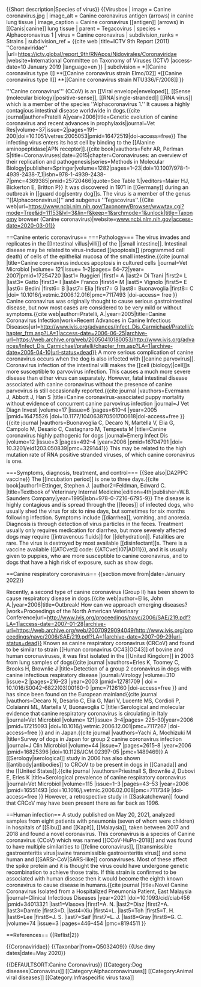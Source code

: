 {{Short description|Species of virus}}
{{Virusbox
| image = Canine coronavirus.jpg
| image_alt = Canine coronavirus antigen (arrows) in canine lung tissue
| image_caption = Canine coronavirus [[antigen]] (arrows) in [[Canis|canine]] lung tissue
| parent = Tegacovirus
| species = Alphacoronavirus 1
| virus = Canine coronavirus
| subdivision_ranks = Strains
| subdivision_ref = <ref>{{cite web |title=ICTV 9th Report (2011) ''Coronaviridae'' |url=https://ictv.global/report_9th/RNApos/Nidovirales/Coronaviridae |website=International Committee on Taxonomy of Viruses (ICTV) |access-date=10 January 2019 |language=en }}</ref>
| subdivision =
*[[Canine coronavirus type I]]
**[[Canine coronavirus strain Elmo/02]]
*[[Canine coronavirus type II]]
**[[Canine coronavirus strain NTU336/F/2008]]
}}

'''Canine coronavirus''' (CCoV) is an [[Viral envelope|enveloped]], [[Sense (molecular biology)|positive-sense]], [[RNA|single-stranded]] [[RNA virus]]  which is a member of the species ''Alphacoronavirus 1.'' It causes a highly contagious intestinal disease worldwide in dogs.<ref name="vetres">{{cite journal|author=Pratelli A|year=2006|title=Genetic evolution of canine coronavirus and recent advances in prophylaxis|journal=Vet Res|volume=37|issue=2|pages=191–200|doi=10.1051/vetres:2005053|pmid=16472519|doi-access=free}}</ref> The infecting virus enters its host cell by binding to the [[Alanine aminopeptidase|APN receptor]].<ref>{{cite book|vauthors=Fehr AR, Perlman S|title=Coronaviruses|date=2015|chapter=Coronaviruses: an overview of their replication and pathogenesis|series=Methods in Molecular Biology|publisher=Springer|volume=1282|pages=1–23|doi=10.1007/978-1-4939-2438-7_1|isbn=978-1-4939-2438-7|pmc=4369385|pmid=25720466|quote=See Table 1.|veditors=Maier HJ, Bickerton E, Britton P}}</ref> It was discovered in 1971 in [[Germany]] during an outbreak in [[guard dog|sentry dog]]s.<ref name="vetres" /> The virus is a member of the genus ''[[Alphacoronavirus]]'' and subgenus ''Tegacovirus''.<ref>{{Cite web|url=https://www.ncbi.nlm.nih.gov/Taxonomy/Browser/wwwtax.cgi?mode=Tree&id=11153&lvl=3&lin=f&keep=1&srchmode=1&unlock|title=Taxonomy browser (Canine coronavirus)|website=www.ncbi.nlm.nih.gov|access-date=2020-03-01}}</ref>

==Canine enteric coronavirus==
===Pathology===
The virus invades and replicates in the [[Intestinal villus|villi]] of the [[small intestine]].  Intestinal disease may be related to virus-induced [[apoptosis]] (programmed cell death) of cells of the epithelial mucosa of the small intestine.<ref>{{cite journal |title=Canine coronavirus induces apoptosis in cultured cells |journal=Vet Microbiol |volume= 121|issue= 1–2|pages= 64–72|year= 2007|pmid=17254720 |last1= Ruggieri |first1= A |last2= Di Trani |first2= L |last3= Gatto |first3= I |last4= Franco |first4= M |last5= Vignolo |first5= E |last6= Bedini |first6= B |last7= Elia |first7= G |last8= Buonavoglia |first8= C |doi= 10.1016/j.vetmic.2006.12.016|pmc=7117493 |doi-access= free }}</ref>  Canine coronavirus was originally thought to cause serious gastrointestinal disease, but now most cases are considered to be very mild or without symptoms.<ref name=Carmichael>{{cite web|author=Pratelli, A.|year=2005|title=Canine Coronavirus Infection|work=Recent Advances in Canine Infectious Diseases|url=http://www.ivis.org/advances/Infect_Dis_Carmichael/Pratelli/chapter_frm.asp?LA=1|access-date=2006-06-25|archive-url=https://web.archive.org/web/20050410180053/http://www.ivis.org/advances/Infect_Dis_Carmichael/pratelli/chapter_frm.asp?LA=1|archive-date=2005-04-10|url-status=dead}}</ref>  A more serious complication of canine coronavirus occurs when the dog is also infected with [[canine parvovirus]].  Coronavirus infection of the intestinal villi makes the [[cell (biology)|cell]]s more susceptible to parvovirus infection.  This causes a much more severe disease than either virus can separately.<ref name=Ettinger_1995/>  However, fatal intestinal disease associated with canine coronavirus without the presence of canine parvovirus is still occasionally reported.<ref>{{cite journal |vauthors=Evermann J, Abbott J, Han S |title=Canine coronavirus-associated puppy mortality without evidence of concurrent canine parvovirus infection |journal=J Vet Diagn Invest |volume=17 |issue=6 |pages=610–4 |year=2005 |pmid=16475526 |doi=10.1177/104063870501700618|doi-access=free }}</ref><ref>{{cite journal |vauthors=Buonavoglia C, Decaro N, Martella V, Elia G, Campolo M, Desario C, Castagnaro M, Tempesta M |title=Canine coronavirus highly pathogenic for dogs |journal=Emerg Infect Dis |volume=12 |issue=3 |pages=492–4 |year=2006 |pmid=16704791 |doi= 10.3201/eid1203.050839|pmc=3291441}}</ref>  This may be related to the high mutation rate of RNA positive stranded viruses, of which canine coronavirus is one.<ref name=vetres/>

===Symptoms, diagnosis, treatment, and control===
{{See also|DA2PPC vaccine}}
The [[incubation period]] is one to three days.<ref name=Ettinger_1995>{{cite book|author1=Ettinger, Stephen J. |author2=Feldman, Edward C. |title=Textbook of Veterinary Internal Medicine|edition=4th|publisher=W.B. Saunders Company|year=1995|isbn=978-0-7216-6795-9}}</ref>  The disease is highly contagious and is spread through the [[feces]] of infected dogs, who usually shed the virus for six to nine days, but sometimes for six months following infection.<ref name=Carmichael/>  Symptoms include [[diarrhea]], vomiting, and anorexia.  Diagnosis is through detection of virus particles in the feces.  Treatment usually only requires medication for diarrhea, but more severely affected dogs may require [[intravenous fluids]] for [[dehydration]].  Fatalities are rare.  The virus is destroyed by most available [[disinfectant]]s.  There is a vaccine available ([[ATCvet]] code: {{ATCvet|I07|AD11}}), and it is usually given to puppies, who are more susceptible to canine coronavirus, and to dogs that have a high risk of exposure, such as show dogs.<ref name=Ettinger_1995/>

==Canine respiratory coronavirus==
{{section move from|date=January 2022}} 

Recently, a second type of canine coronavirus (Group II) has been shown to cause respiratory disease in dogs.<ref>{{cite web|author=Ellis, John A.|year=2006|title=Outbreak! How can we approach emerging diseases?|work=Proceedings of the North American Veterinary Conference|url=http://www.ivis.org/proceedings/navc/2006/SAE/219.pdf?LA=1|access-date=2007-01-28|archive-url=https://web.archive.org/web/20070929094049/http://www.ivis.org/proceedings/navc/2006/SAE/219.pdf?LA=1|archive-date=2007-09-29|url-status=dead}}</ref>  Known as canine respiratory coronavirus (CRCoV) and found to be similar to strain [[Human coronavirus OC43|OC43]] of bovine and human coronaviruses, it was first isolated in the [[United Kingdom]] in 2003 from lung samples of dogs<ref>{{cite journal |vauthors=Erles K, Toomey C, Brooks H, Brownlie J |title=Detection of a group 2 coronavirus in dogs with canine infectious respiratory disease |journal=Virology |volume=310 |issue=2 |pages=216–23 |year=2003 |pmid=12781709 | doi = 10.1016/S0042-6822(03)00160-0 |pmc=7126160 |doi-access=free }}</ref> and has since been found on the European mainland<ref>{{cite journal |vauthors=Decaro N, Desario C, Elia G, Mari V, Lucente MS, Cordioli P, Colaianni ML, Martella V, Buonavoglia C |title=Serological and molecular evidence that canine respiratory coronavirus is circulating in Italy |journal=Vet Microbiol |volume= 121|issue= 3–4|pages= 225–30|year=2006 |pmid=17215093 |doi=10.1016/j.vetmic.2006.12.001|pmc=7117267 |doi-access=free }}</ref> and in Japan.<ref name=Japan>{{cite journal |vauthors=Yachi A, Mochizuki M |title=Survey of dogs in Japan for group 2 canine coronavirus infection |journal=J Clin Microbiol |volume=44 |issue=7 |pages=2615–8 |year=2006 |pmid=16825396 |doi=10.1128/JCM.02397-05 |pmc=1489469}}</ref>  A [[Serology|serological]] study in 2006 has also shown [[antibody|antibodies]] to CRCoV to be present in dogs in [[Canada]] and the [[United States]].<ref>{{cite journal |vauthors=Priestnall S, Brownlie J, Dubovi E, Erles K |title=Serological prevalence of canine respiratory coronavirus |journal=Vet Microbiol |volume=115 |issue=1–3 |pages=43–53 |year=2006 |pmid=16551493 |doi=10.1016/j.vetmic.2006.02.008|pmc=7117349 |doi-access=free }}</ref>  However, a retrospective study in [[Saskatchewan]] found that CRCoV may have been present there as far back as 1996.<ref name=Japan/>

==Human infection==
A study published on May 20, 2021, analyzed samples from eight patients with pneumonia (seven of whom were children) in hospitals of [[Sibu]] and [[Kapit]], [[Malaysia]], taken between 2017 and 2018 and found a novel coronavirus. This coronavirus is a species of Canine coronavirus (CCoV) which was named  [[CCoV-HuPn-2018]] and was found to have multiple similarities to [[feline coronavirus]], [[transmissible gastroenteritis virus|swine transmissible gastroenteritis virus]] and some human and [[SARSr-CoV|SARS-like]] coronaviruses. Most of these affect the spike protein and it is thought the virus could have undergone genetic recombination to achieve those traits. If this strain is confirmed to be associated with human disease then it would become the eighth known coronavirus to cause disease in humans.<ref>{{cite journal |title=Novel Canine Coronavirus Isolated from a Hospitalized Pneumonia Patient, East Malaysia |journal=Clinical Infectious Diseases |year=2021 |doi=10.1093/cid/ciab456 |pmid=34013321 |last1=Vlasova |first1=A. N. |last2=Diaz |first2=A. |last3=Damtie |first3=D. |last4=Xiu |first4=L. |last5=Toh |first5=T. H. |last6=Lee |first6=J. S. |last7=Saif |first7=L. J. |last8=Gray |first8=G. C. |volume=74 |issue=3 |pages=446–454 |pmc=8194511 }}</ref>

==References==
{{Reflist|2}}

{{Coronaviridae}}
{{Taxonbar|from=Q5032409}}
{{Use dmy dates|date=May 2020}}

{{DEFAULTSORT:Canine Coronavirus}}
[[Category:Dog diseases|Coronavirus]]
[[Category:Alphacoronaviruses]]
[[Category:Animal viral diseases]]
[[Category:Infraspecific virus taxa]]
